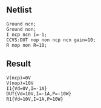 ## Netlist

```text
Ground ncn;
Ground non;
I ncp ncn I=-1;
CCVS:DUT nop non ncp ncn gain=10;
R nop non R=10;
```

## Result

```text
V(ncp)=0V
V(nop)=10V
I1{Vd=0V,I=-1A}
DUT{Vd=10V,I=-1A,P=-10W}
R1{Vd=10V,I=1A,P=10W}
```
